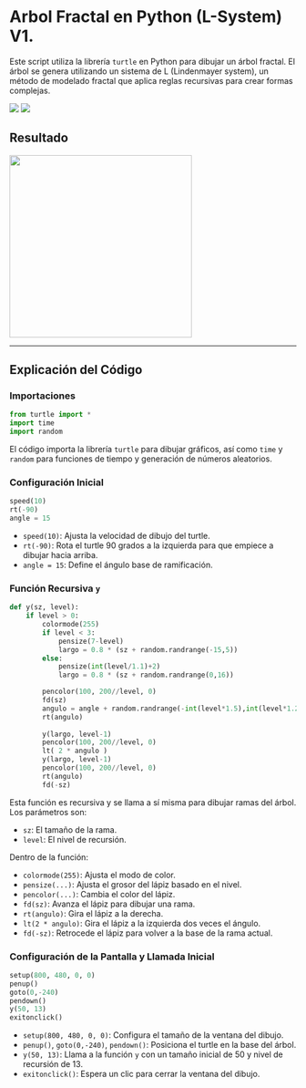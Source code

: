 # Arbol Fractal en Python (L-System) V1.

Este script utiliza la librería `turtle` en Python para dibujar un árbol fractal. El árbol se genera utilizando un sistema de L (Lindenmayer system), un método de modelado fractal que aplica reglas recursivas para crear formas complejas.

<span><img src="https://img.shields.io/badge/Python-FFD43B?style=for-the-badge&logo=python&logoColor=blue"/></span>
<span><img src="https://img.shields.io/badge/VSCode-0078D4?style=for-the-badge&logo=visual%20studio%20code&logoColor=white"/></span>

## Resultado
<img src="https://github.com/user-attachments/assets/3b66dfad-38f1-4421-9e88-afa9b2c3f18d" width="320px">

---

## Explicación del Código

### Importaciones
```python
from turtle import *
import time
import random
```
El código importa la librería `turtle` para dibujar gráficos, así como `time` y `random` para funciones de tiempo y generación de números aleatorios.

### Configuración Inicial
```python
speed(10)
rt(-90)
angle = 15
```
- `speed(10)`: Ajusta la velocidad de dibujo del turtle.
- `rt(-90)`: Rota el turtle 90 grados a la izquierda para que empiece a dibujar hacia arriba.
- `angle = 15`: Define el ángulo base de ramificación.

### Función Recursiva `y`
```python
def y(sz, level):
    if level > 0:
        colormode(255)
        if level < 3:
            pensize(7-level)
            largo = 0.8 * (sz + random.randrange(-15,5))
        else:
            pensize(int(level/1.1)+2)
            largo = 0.8 * (sz + random.randrange(0,16))

        pencolor(100, 200//level, 0)
        fd(sz)
        angulo = angle + random.randrange(-int(level*1.5),int(level*1.2))
        rt(angulo)
        
        y(largo, level-1)
        pencolor(100, 200//level, 0)
        lt( 2 * angulo )
        y(largo, level-1)
        pencolor(100, 200//level, 0)
        rt(angulo)
        fd(-sz)
```
Esta función es recursiva y se llama a sí misma para dibujar ramas del árbol. Los parámetros son:
- `sz`: El tamaño de la rama.
- `level`: El nivel de recursión.

Dentro de la función:
- `colormode(255)`: Ajusta el modo de color.
- `pensize(...)`: Ajusta el grosor del lápiz basado en el nivel.
- `pencolor(...)`: Cambia el color del lápiz.
- `fd(sz)`: Avanza el lápiz para dibujar una rama.
- `rt(angulo)`: Gira el lápiz a la derecha.
- `lt(2 * angulo)`: Gira el lápiz a la izquierda dos veces el ángulo.
- `fd(-sz)`: Retrocede el lápiz para volver a la base de la rama actual.

### Configuración de la Pantalla y Llamada Inicial
```python
setup(800, 480, 0, 0)
penup()
goto(0,-240)
pendown()
y(50, 13)
exitonclick()
```
- `setup(800, 480, 0, 0)`: Configura el tamaño de la ventana del dibujo.
- `penup()`, `goto(0,-240)`, `pendown()`: Posiciona el turtle en la base del árbol.
- `y(50, 13)`: Llama a la función `y` con un tamaño inicial de 50 y nivel de recursión de 13.
- `exitonclick()`: Espera un clic para cerrar la ventana del dibujo.

